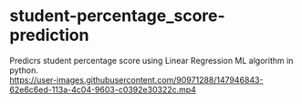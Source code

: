 # student-percentage_score-prediction
Predicrs student percentage score using Linear Regression  ML algorithm in python.                                                                                               
https://user-images.githubusercontent.com/90971288/147946843-62e6c6ed-113a-4c04-9603-c0392e30322c.mp4 
